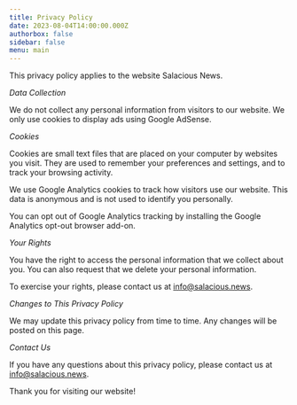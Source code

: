 ```yaml
---
title: Privacy Policy
date: 2023-08-04T14:00:00.000Z
authorbox: false
sidebar: false
menu: main
---
```


This privacy policy applies to the website Salacious News.

*Data Collection*

We do not collect any personal information from visitors to our website. We only use cookies to display ads using Google AdSense.

*Cookies*

Cookies are small text files that are placed on your computer by websites you visit. They are used to remember your preferences and settings, and to track your browsing activity.

We use Google Analytics cookies to track how visitors use our website. This data is anonymous and is not used to identify you personally.

You can opt out of Google Analytics tracking by installing the Google Analytics opt-out browser add-on.

*Your Rights*

You have the right to access the personal information that we collect about you. You can also request that we delete your personal information.

To exercise your rights, please contact us at info@salacious.news.

*Changes to This Privacy Policy*

We may update this privacy policy from time to time. Any changes will be posted on this page.

*Contact Us*

If you have any questions about this privacy policy, please contact us at info@salacious.news.

Thank you for visiting our website!
